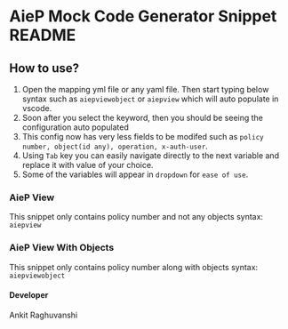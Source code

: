 # AieP Mock Code Generator Snippet README

## How to use?
1. Open the mapping yml file or any yaml file. Then start typing below syntax such as `aiepviewobject` or `aiepview` which will auto populate in vscode.
2. Soon after you select the keyword, then you should be seeing the configuration auto populated
3. This config now has very less fields to be modifed such as `policy number, object(id any), operation, x-auth-user`.
4. Using `Tab` key you can easily navigate directly to the next variable and replace it with value of your choice.
5. Some of the variables will appear in `dropdown` for `ease of use`.

### AieP View
This snippet only contains policy number and not any objects
syntax: `aiepview`

### AieP View With Objects
This snippet only contains policy number along with objects
syntax: `aiepviewobject`

#### Developer
Ankit Raghuvanshi


 